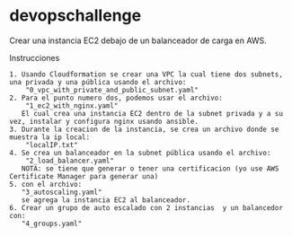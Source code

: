 # devopschallenge
Crear una instancia EC2 debajo de un balanceador de carga en AWS.

Instrucciones

    1. Usando Cloudformation se crear una VPC la cual tiene dos subnets, una privada y una pública usando el archivo:
        "0_vpc_with_private_and_public_subnet.yaml"
    2. Para el punto numero dos, podemos usar el archivo:
        "1_ec2_with_nginx.yaml"
       El cual crea una instancia EC2 dentro de la subnet privada y a su vez, instalar y configura nginx usando ansible.
    3. Durante la creacion de la instancia, se crea un archivo donde se muestra la ip local:
        "localIP.txt"
    4. Se crea un balanceador en la subnet pública usando el archivo:
        "2_load_balancer.yaml"
       NOTA: se tiene que generar o tener una certificacion (yo use AWS Certificate Manager para generar una)
    5. con el archivo:
       "3_autoscaling.yaml"
       se agrega la instancia EC2 al balanceador.
    6. Crear un grupo de auto escalado con 2 instancias  y un balancedor con:
       "4_groups.yaml"
